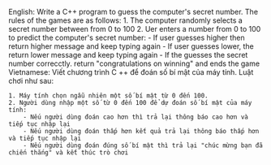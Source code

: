 English:
Write a C++ program to guess  the computer's secret number. The rules of the games are as follows:
    1. The computer randomly  selects a secret number between from 0 to 100
    2. Uer enters a number from 0 to 100 to predict the computer's secret number:
        - If user guesses higher then return higher message and keep typing again
        - If user guesses lower, the return lower message and keep typing again
        - If the guesses the secret number correcctly. return "congratulations on winning" and ends the game
Vietnamese:
Viết chương trình C ++ để đoán số bí mật của máy tính. Luật chơi như sau:

    1. Máy tính chọn ngẫu nhiên một số bí mật từ 0 đến 100.
    2. Người dùng nhập một số từ 0 đến 100 để dự đoán số bí mật của máy tính: 
        - Nếu người dùng đoán cao hơn thì trả lại thông báo cao hơn và tiếp tục nhập lại
        - Nếu người dùng đoán thấp hơn kết quả trả lại thông báo thấp hơn và tiếp tục nhập lại
        - Nếu người dùng đoán đúng số bí mật thì trả lại "chúc mừng bạn đã chiến thắng" và kết thúc trò chơi
